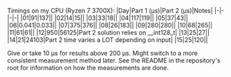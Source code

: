 Timings on my CPU (Ryzen 7 3700X): 
|Day|Part 1 (μs)|Part 2 (μs)|Notes|
|-|-|-|-|
|01|91|137||
|02|14|15||
|03|33|18||
|04|117|119||
|05|37|43||
|06|0.041|0.033||
|07|375|376||
|08|26|183||
|09|280|280||
|10|68|265||
|11|61|61||
|12|950|56125|Part 2 solution relies on __int128_t|
|13|25|27||
|14|21|24103|Part 2 time varies a LOT depending on input|
|15|25|120||

Give or take 10 μs for results above 200 μs. Might switch to a more consistent measurement method later.
See the README in the repository's root for information on how the measurements are done.